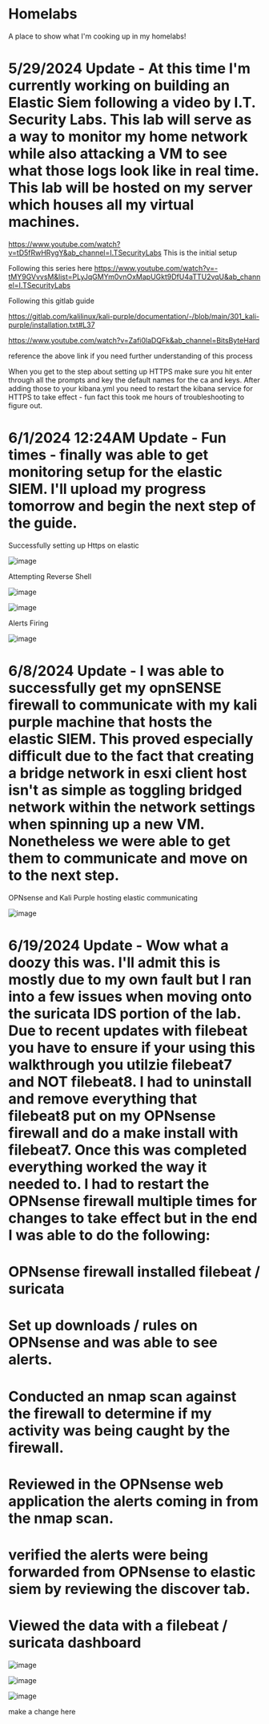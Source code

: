 # Homelabs
A place to show what I'm cooking up in my homelabs!

# 5/29/2024 Update - At this time I'm currently working on building an Elastic Siem following a video by I.T. Security Labs. This lab will serve as a way to monitor my home network while also attacking a VM to see what those logs look like in real time. This lab will be hosted on my server which houses all my virtual machines.


https://www.youtube.com/watch?v=tD5fRwHRygY&ab_channel=I.TSecurityLabs This is the initial setup

Following this series here https://www.youtube.com/watch?v=-tMY9GVvvsM&list=PLyJqGMYm0vnOxMapUGkt9DfU4aTTU2vqU&ab_channel=I.TSecurityLabs


Following this gitlab guide

https://gitlab.com/kalilinux/kali-purple/documentation/-/blob/main/301_kali-purple/installation.txt#L37

https://www.youtube.com/watch?v=Zafi0laDQFk&ab_channel=BitsByteHard 

reference the above link if you need further understanding of this process


When you get to the step about setting up HTTPS make sure you hit enter through all the prompts and key the default names for the ca and keys. After adding those to your kibana.yml you need to restart the kibana service for HTTPS to take effect - fun fact this took me hours of troubleshooting to figure out.

# 6/1/2024 12:24AM Update - Fun times - finally was able to get monitoring setup for the elastic SIEM. I'll upload my progress tomorrow and begin the next step of the guide.

Successfully setting up Https on elastic

![image](https://github.com/Norman-Smith-CSJ/Homelabs/blob/main/%5BIn%20Progress%5D%20Elastic%20SIEM/images/Success.png)

Attempting Reverse Shell

![image](https://github.com/Norman-Smith-CSJ/Homelabs/blob/main/%5BIn%20Progress%5D%20Elastic%20SIEM/images/Attempting_Reverse_Shell.png)

![image](https://github.com/Norman-Smith-CSJ/Homelabs/blob/main/%5BIn%20Progress%5D%20Elastic%20SIEM/images/Hosting_Reverse_Shell.png)

Alerts Firing

![image](https://github.com/Norman-Smith-CSJ/Homelabs/blob/main/%5BIn%20Progress%5D%20Elastic%20SIEM/images/Alerts_Firing.png)



# 6/8/2024 Update - I was able to successfully get my opnSENSE firewall to communicate with my kali purple machine that hosts the elastic SIEM. This proved especially difficult due to the fact that creating a bridge network in esxi client host isn't as simple as toggling bridged network within the network settings when spinning up a new VM. Nonetheless we were able to get them to communicate and move on to the next step.

OPNsense and Kali Purple hosting elastic communicating

![image](https://github.com/Norman-Smith-CSJ/Homelabs/blob/main/%5BIn%20Progress%5D%20Elastic%20SIEM/images/OPNsense_and_kali.png)



# 6/19/2024 Update - Wow what a doozy this was. I'll admit this is mostly due to my own fault but I ran into a few issues when moving onto the suricata IDS portion of the lab. Due to recent updates with filebeat you have to ensure if your using this walkthrough you utilzie filebeat7 and NOT filebeat8. I had to uninstall and remove everything that filebeat8 put on my OPNsense firewall and do a make install with filebeat7. Once this was completed everything worked the way it needed to. I had to restart the OPNsense firewall multiple times for changes to take effect but in the end I was able to do the following: 

# OPNsense firewall installed filebeat / suricata

# Set up downloads / rules on OPNsense and was able to see alerts.

# Conducted an nmap scan against the firewall to determine if my activity was being caught by the firewall.

# Reviewed in the OPNsense web application the alerts coming in from the nmap scan.

# verified the alerts were being forwarded from OPNsense to elastic siem by reviewing the discover tab.

# Viewed the data with a filebeat / suricata dashboard

![image](https://github.com/Norman-Smith-CSJ/Homelabs/blob/main/%5BIn%20Progress%5D%20Elastic%20SIEM/images/Nmap_Scan_Against_Firewall.png)


![image](https://github.com/Norman-Smith-CSJ/Homelabs/blob/main/%5BIn%20Progress%5D%20Elastic%20SIEM/images/Successful%20dashboard.png)


![image](https://github.com/Norman-Smith-CSJ/Homelabs/blob/main/%5BIn%20Progress%5D%20Elastic%20SIEM/images/opnSense_filebeat_working.png)



make a change here